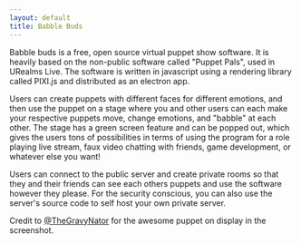 ```yaml
---
layout: default
title: Babble Buds
---
```

Babble buds is a free, open source virtual puppet show software. It is heavily based on the non-public software called "Puppet Pals", used in URealms Live. The software is written in javascript using a rendering library called PIXI.js and distributed as an electron app.

Users can create puppets with different faces for different emotions, and then use the puppet on a stage where you and other users can each make your respective puppets move, change emotions, and "babble" at each other. The stage has a green screen feature and can be popped out, which gives the users tons of possibilities in terms of using the program for a role playing live stream, faux video chatting with friends, game development, or whatever else you want!

Users can connect to the public server and create private rooms so that they and their friends can see each others puppets and use the software however they please. For  the security conscious, you can also use the server's source code to self host your own private server. 

Credit to [@TheGravyNator](https://forums.urealms.com/profile/TheGravyNator) for the awesome puppet on display in the screenshot.
